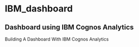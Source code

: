 # IBM_dashboard
## Dashboard using IBM Cognos Analytics

Building A Dashboard With IBM Cognos Analytics
